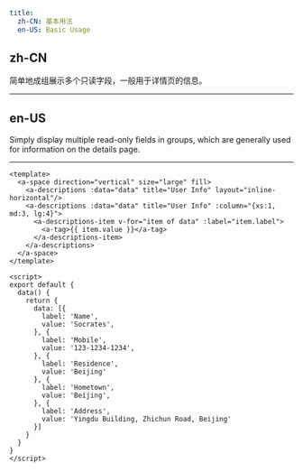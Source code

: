 ```yaml
title:
  zh-CN: 基本用法
  en-US: Basic Usage
```

## zh-CN

简单地成组展示多个只读字段，一般用于详情页的信息。

---

## en-US

Simply display multiple read-only fields in groups, which are generally used for information on the details page.

---

```vue
<template>
  <a-space direction="vertical" size="large" fill>
    <a-descriptions :data="data" title="User Info" layout="inline-horizontal"/>
    <a-descriptions :data="data" title="User Info" :column="{xs:1, md:3, lg:4}">
      <a-descriptions-item v-for="item of data" :label="item.label">
        <a-tag>{{ item.value }}</a-tag>
      </a-descriptions-item>
    </a-descriptions>
  </a-space>
</template>

<script>
export default {
  data() {
    return {
      data: [{
        label: 'Name',
        value: 'Socrates',
      }, {
        label: 'Mobile',
        value: '123-1234-1234',
      }, {
        label: 'Residence',
        value: 'Beijing'
      }, {
        label: 'Hometown',
        value: 'Beijing',
      }, {
        label: 'Address',
        value: 'Yingdu Building, Zhichun Road, Beijing'
      }]
    }
  }
}
</script>
```
